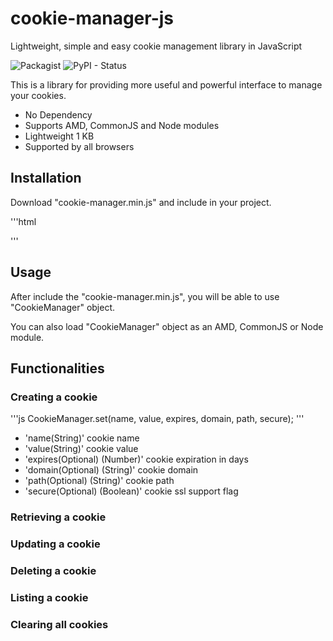 # cookie-manager-js
Lightweight, simple and easy cookie management library in JavaScript


![Packagist](https://img.shields.io/packagist/l/doctrine/orm.svg) 
![PyPI - Status](https://img.shields.io/pypi/status/Django.svg)

This is a library for providing more useful and powerful interface to manage your cookies.
- No Dependency
- Supports AMD, CommonJS and Node modules
- Lightweight 1 KB
- Supported by all browsers

## Installation
Download "cookie-manager.min.js" and include in your project.

'''html
  <script src="cookie-manager.min.js"></script>
'''

## Usage
After include the "cookie-manager.min.js", you will be able to use "CookieManager" object.

You can also load "CookieManager" object as an AMD, CommonJS or Node module.

## Functionalities

### Creating a cookie
'''js
  CookieManager.set(name, value, expires, domain, path, secure);
'''

- 'name(String)' cookie name
- 'value(String)' cookie value
- 'expires(Optional) (Number)' cookie expiration in days
- 'domain(Optional) (String)' cookie domain
- 'path(Optional) (String)' cookie path
- 'secure(Optional) (Boolean)' cookie ssl support flag

### Retrieving a cookie

### Updating a cookie

### Deleting a cookie

### Listing a cookie

### Clearing all cookies
  
